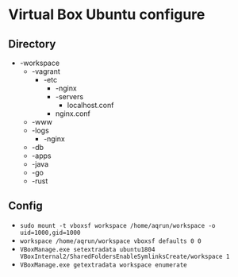 # Virtual Box Ubuntu configure

## Directory

* -workspace                            
    * -vagrant
        * -etc
            * -nginx
            * -servers
                * localhost.conf
            * nginx.conf
    * -www
    * -logs
        * -nginx
    * -db
    * -apps
    * -java
    * -go
    * -rust

## Config

* `sudo mount -t vboxsf workspace /home/aqrun/workspace -o uid=1000,gid=1000`
* `workspace /home/aqrun/workspace vboxsf defaults 0 0`
* `VBoxManage.exe setextradata ubuntu1804 VBoxInternal2/SharedFoldersEnableSymlinksCreate/workspace 1`
* `VBoxManage.exe getextradata workspace enumerate`
